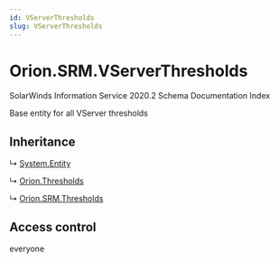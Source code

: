 ```yaml
---
id: VServerThresholds
slug: VServerThresholds
---
```


# Orion.SRM.VServerThresholds

SolarWinds Information Service 2020.2 Schema Documentation Index

Base entity for all VServer thresholds

## Inheritance

↳ [System.Entity](./../System/Entity)

↳ [Orion.Thresholds](./../Orion/Thresholds)

↳ [Orion.SRM.Thresholds](./../Orion.SRM/Thresholds)

## Access control

everyone

